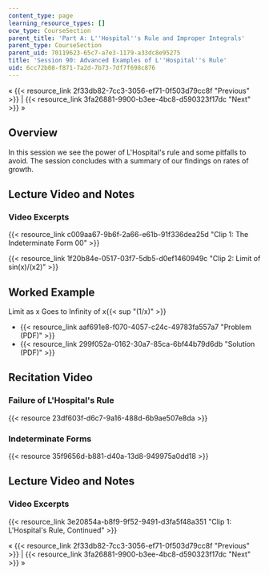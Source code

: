 ```yaml
---
content_type: page
learning_resource_types: []
ocw_type: CourseSection
parent_title: 'Part A: L''Hospital''s Rule and Improper Integrals'
parent_type: CourseSection
parent_uid: 70119623-65c7-a7e3-1179-a33dc8e95275
title: 'Session 90: Advanced Examples of L''Hospital''s Rule'
uid: 6cc72b08-f871-7a2d-7b73-7df7f698c876
---
```


« {{< resource_link 2f33db82-7cc3-3056-ef71-0f503d79cc8f "Previous" >}} | {{< resource_link 3fa26881-9900-b3ee-4bc8-d590323f17dc "Next" >}} »

Overview
--------

In this session we see the power of L'Hospital's rule and some pitfalls to avoid. The session concludes with a summary of our findings on rates of growth.

Lecture Video and Notes
-----------------------

### Video Excerpts

{{< resource_link c009aa67-9b6f-2a66-e61b-91f336dea25d "Clip 1: The Indeterminate Form 00" >}}

{{< resource_link 1f20b84e-0517-03f7-5db5-d0ef1460949c "Clip 2: Limit of sin(x)/(x2)" >}}

Worked Example
--------------

Limit as x Goes to Infinity of x{{< sup "(1/x)" >}}

*   {{< resource_link aaf691e8-f070-4057-c24c-49783fa557a7 "Problem (PDF)" >}}
*   {{< resource_link 299f052a-0162-30a7-85ca-6bf44b79d6db "Solution (PDF)" >}}

Recitation Video
----------------

### Failure of L'Hospital's Rule

{{< resource 23df603f-d6c7-9a16-488d-6b9ae507e8da >}}

### Indeterminate Forms

{{< resource 35f9656d-b881-d40a-13d8-949975a0dd18 >}}

Lecture Video and Notes
-----------------------

### Video Excerpts

{{< resource_link 3e20854a-b8f9-9f52-9491-d3fa5f48a351 "Clip 1: L'Hospital's Rule, Continued" >}}

« {{< resource_link 2f33db82-7cc3-3056-ef71-0f503d79cc8f "Previous" >}} | {{< resource_link 3fa26881-9900-b3ee-4bc8-d590323f17dc "Next" >}} »